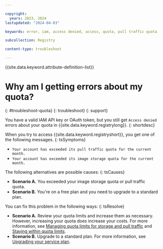 ```yaml
---

copyright:
  years: 2023, 2024
lastupdated: "2024-04-03"

keywords: error, iam, access denied, access, quota, pull traffic quota, image storage quota

subcollection: Registry

content-type: troubleshoot

---
```


{{site.data.keyword.attribute-definition-list}}

# Why am I getting errors about my quota?
{: #troubleshoot-quota}
{: troubleshoot}
{: support}

You have a valid IAM API key or OAuth token, but you still get `Access denied` errors about your quota in {{site.data.keyword.registrylong}}.
{: shortdesc}

When you try to access {{site.data.keyword.registryshort}}, you get one of the following messages.
{: tsSymptoms}

- `Your account has exceeded its pull traffic quota for the current month.`
- `Your account has exceeded its image storage quota for the current month.`

The following alternatives are possible causes:
{: tsCauses}

- **Scenario A.** You exceeded your image storage quota or pull traffic quota.
- **Scenario B.** You're on a free plan and you need to upgrade to a standard plan.

You can fix this problem in the following ways:
{: tsResolve}

- **Scenario A.** Review your quota limits and increase them as necessary. However, increasing your quota does increase your costs. For more information, see [Managing quota limits for storage and pull traffic](/docs/Registry?topic=Registry-registry_quota#registry_quota_get) and [Staying within quota limits](/docs/Registry?topic=Registry-registry_quota#registry_quota_freeup).
- **Scenario B.** Upgrade to a standard plan. For more information, see [Upgrading your service plan](/docs/Registry?topic=Registry-registry_overview&interface=ui#registry_plan_upgrade).
